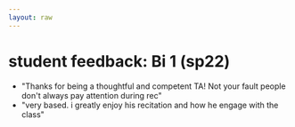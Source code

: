 ```yaml
---
layout: raw
---
```

# student feedback: Bi 1 (sp22)

- "Thanks for being a thoughtful and competent TA! Not your fault people don't always pay attention during rec"
- "very based. i greatly enjoy his recitation and how he engage with the class"
